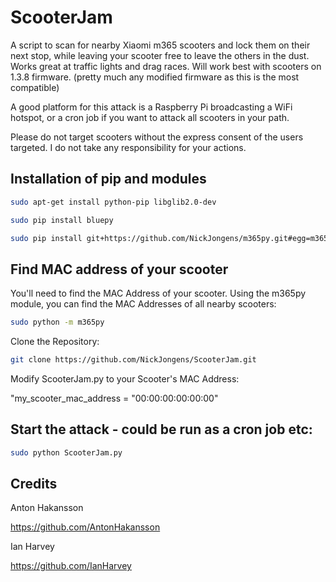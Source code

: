 # ScooterJam
A script to scan for nearby Xiaomi m365 scooters and lock them on their next stop, while leaving your scooter free to leave the others in the dust.
Works great at traffic lights and drag races.
Will work best with scooters on 1.3.8 firmware.
(pretty much any modified firmware as this is the most compatible)

A good platform for this attack is a Raspberry Pi broadcasting a WiFi hotspot, or a cron job if you want to attack all scooters in your path.

Please do not target scooters without the express consent of the users targeted.
I do not take any responsibility for your actions.

## Installation of pip and modules

```sh
sudo apt-get install python-pip libglib2.0-dev
```

```sh
sudo pip install bluepy
```

```sh
sudo pip install git+https://github.com/NickJongens/m365py.git#egg=m365py
```

## Find MAC address of your scooter

You'll need to find the MAC Address of your scooter. 
Using the m365py module, you can find the MAC Addresses of all nearby scooters:

```sh
sudo python -m m365py
```

Clone the Repository:
```sh
git clone https://github.com/NickJongens/ScooterJam.git
```

Modify ScooterJam.py to your Scooter's MAC Address:

"my_scooter_mac_address = "00:00:00:00:00:00" 


## Start the attack - could be run as a cron job etc:
```sh
sudo python ScooterJam.py
```



## Credits

Anton Hakansson

https://github.com/AntonHakansson

Ian Harvey

https://github.com/IanHarvey
